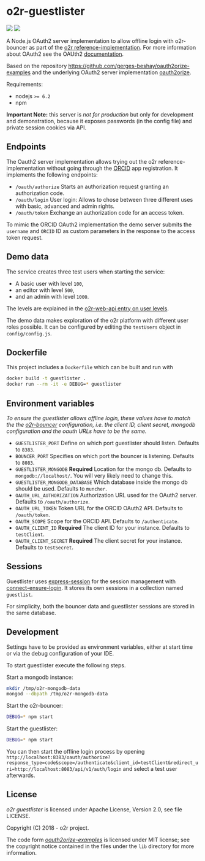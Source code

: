 # o2r-guestlister

[![](https://images.microbadger.com/badges/image/o2rproject/o2r-guestlister.svg)](https://microbadger.com/images/o2rproject/o2r-guestlister "Get your own image badge on microbadger.com") [![](https://images.microbadger.com/badges/version/o2rproject/o2r-guestlister.svg)](https://microbadger.com/images/o2rproject/o2r-guestlister "Get your own version badge on microbadger.com")

A Node.js OAuth2 server implementation to allow offline login with o2r-bouncer as part of the [o2r reference-implementation](https://github.com/o2r-project/reference-implementation).
For more information about OAuth2 see the OAUth2 [documentation](https://oauth.net/2/).

Based on the repository https://github.com/gerges-beshay/oauth2orize-examples and the underlying OAuth2 server implementation [oauth2orize](https://www.npmjs.com/package/oauth2orize).

Requirements:

- nodejs `>= 6.2`
- npm

**Important Note:** this server is _not for production_ but only for development and demonstration, because it exposes passwords (in the config file) and private session cookies via API.

## Endpoints

The Oauth2 server implementation allows trying out the o2r reference-implementation without going through the [ORCID](https://orcid.org/) app registration. It implements the following endpoints:

* `/oauth/authorize` Starts an authorization request granting an authorization code.
* `/oauth/login` User login: Allows to chose between three different uses with basic, advanced and admin rights.
* `/oauth/token` Exchange an authorization code for an access token.

To mimic the ORCID OAuth2 implementation the demo server submits the `username` and `ORCID` ID as custom parameters in the response to the access token request.

## Demo data

The service creates three test users when starting the service:
 
* A basic user with level `100`,
* an editor with level `500`,
* and an admin with level `1000`.

The levels are explained in the [o2r-web-api entry on user levels](http://o2r.info/o2r-web-api/user/#user-levels).

The demo data makes exploration of the o2r platform with different user roles possible.
It can be configured by editing the `testUsers` object in `config/config.js`.

## Dockerfile

This project includes a `Dockerfile` which can be built and run with

```bash
docker build -t guestlister .
docker run --rm -it -e DEBUG=* guestlister
```

## Environment variables

*To ensure the guestlister allows offline login, these values have to match the  the [o2r-bouncer](https://github.com/o2r-project/o2r-bouncer#available-environment-variables) configuration, i.e. the client ID, client secret, mongodb configuration and the oauth URLs have to be the same.*

* `GUESTLISTER_PORT`
  Define on which port guestlister should listen. Defaults to `8383`.
* `BOUNCER_PORT`
  Specifies on which port the bouncer is listening. Defaults to `8083`.
* `GUESTLISTER_MONGODB` __Required__
  Location for the mongo db. Defaults to `mongodb://localhost/`. You will very likely need to change this.
* `GUESTLISTER_MONGODB_DATABASE`
  Which database inside the mongo db should be used. Defaults to `muncher`.
* `OAUTH_URL_AUTHORIZATION`
  Authorization URL used for the OAuth2 server. Defaults to `/oauth/authorize`.
* `OAUTH_URL_TOKEN`
  Token URL for the ORCID OAuth2 API. Defaults to `/oauth/token`.
* `OAUTH_SCOPE`
  Scope for the ORCID API. Defaults to `/authenticate`.
* `OAUTH_CLIENT_ID` __Required__
  The client ID for your instance. Defaults to `testClient`.
* `OAUTH_CLIENT_SECRET` __Required__
  The client secret for your instance. Defaults to `testSecret`.
  
## Sessions

Guestlister uses [express-session](https://github.com/expressjs/session) for the session management with [connect-ensure-login](https://github.com/jaredhanson/connect-ensure-login). It stores its own sessions in a collection named `guestlist`.

For simplicity, both the bouncer data and guestlister sessions are stored in the same database.
  
## Development

Settings have to be provided as environment variables, either at start time or via the debug configuration of your IDE.

To start guestlister execute the following steps.

Start a mongodb instance:

```bash
mkdir /tmp/o2r-mongodb-data
mongod --dbpath /tmp/o2r-mongodb-data
```

Start the o2r-bouncer:

```bash
DEBUG=* npm start
```

Start the guestlister:

```bash
DEBUG=* npm start
```

You can then start the offline login process by opening `http://localhost:8383/oauth/authorize?response_type=code&scope=/authenticate&client_id=testClient&redirect_uri=http://localhost:8083/api/v1/auth/login` and select a test user afterwards.

## License

*o2r guestlister* is licensed under Apache License, Version 2.0, see file LICENSE.

Copyright (C) 2018 - o2r project.

The code form [*oauth2orize-examples*](https://github.com/gerges-beshay/oauth2orize-examples) is licensed under MIT license; see the copyright notice contained in the files under the `lib` directory for more information.
